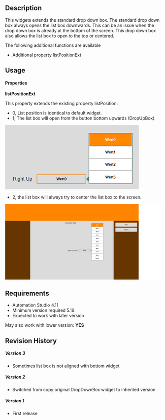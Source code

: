 ## Description
This widgets extends the standard drop down box. The standard drop down box always opens the list box downwards. This can be an issue when the drop down box is already at the bottom of the screen. This drop down box also allows the list box to open to the top or centered.

The following additional functions are available

* Additional property listPositionExt

## Usage

#### Properties

**listPositionExt**

This property extends the existing property listPosition.

* 0, List position is identical to default widget.
* 1, The list box will open from the button bottom upwards (DropUpBox).

![](./images/dropdownbox1.png)

* 2, the list box will always try to center the list box to the screen.

![](./images/dropdownbox2.png)

## Requirements

* Automation Studio 4.11
* Minimum version required 5.16
* Expected to work with later version

May also work with lower version: **YES**

## Revision History

##### Version 3
- Sometimes list box is not aligned with bottom widget

##### Version 2
- Switched from copy original DropDownBox widget to inherited version

##### Version 1
- First release



